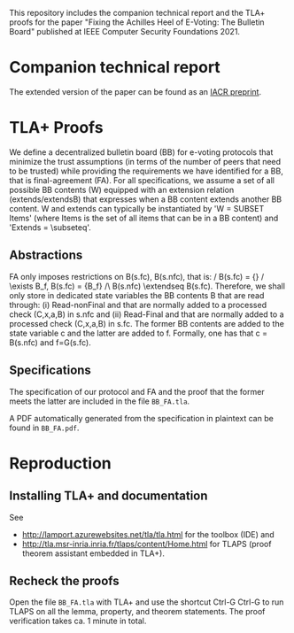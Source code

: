This repository includes the companion technical report and the TLA+ proofs for the paper "Fixing the Achilles Heel of E-Voting: The Bulletin Board" published at IEEE Computer Security Foundations 2021. 

# Companion technical report
The extended version of the paper can be found as an [IACR preprint](https://eprint.iacr.org/2020/109).

# TLA+ Proofs
We define a decentralized bulletin board (BB) for e-voting protocols
that minimize the trust assumptions (in terms of the number of peers
that need to be trusted) while providing the requirements we have
identified for a BB, that is final-agreement (FA). For all
specifications, we assume a set of all possible BB contents (W)
equipped with an extension relation (extends/extendsB) that expresses
when a BB content extends another BB content. W and extends can
typically be instantiated by 'W = SUBSET Items' (where Items is the
set of all items that can be in a BB content) and 'Extends =
\subseteq'.

## Abstractions
FA only imposes restrictions on B(s.fc), B(s.nfc), that is:
  \/ B(s.fc) = {}
  \/ \exists B_f, B(s.fc) = {B_f} /\ B(s.nfc) \extendseq B(s.fc).
Therefore, we shall only store in dedicated state variables the BB
contents B that are read through:
  (i)  Read-nonFinal and that are normally added to a processed check
       (C,x,a,B) in s.nfc and
  (ii) Read-Final and that are normally added to a processed check
       (C,x,a,B) in s.fc.
The former BB contents are added to the state variable c and the
latter are added to f.  Formally, one has that c = B(s.nfc) and
f=G(s.fc).

## Specifications
The specification of our protocol and FA and the proof that the former
meets the latter are included in the file `BB_FA.tla`.

A PDF automatically generated from the specification in plaintext can
be found in `BB_FA.pdf`.

# Reproduction
## Installing TLA+ and documentation
See
 - http://lamport.azurewebsites.net/tla/tla.html for the toolbox (IDE)
   and
 - http://tla.msr-inria.inria.fr/tlaps/content/Home.html for TLAPS
   (proof theorem assistant embedded in TLA+).

## Recheck the proofs
Open the file `BB_FA.tla` with TLA+ and use the shortcut Ctrl-G Ctrl-G
to run TLAPS on all the lemma, property, and theorem statements. The
proof verification takes ca. 1 minute in total.
